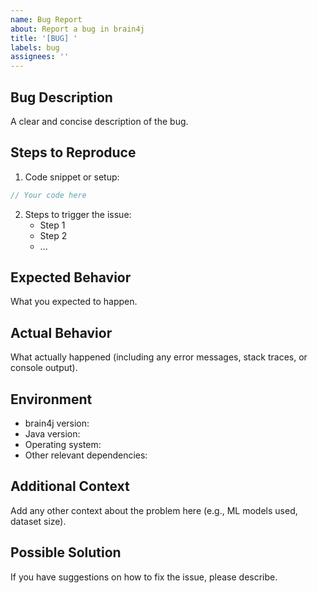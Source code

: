 ```yaml
---
name: Bug Report
about: Report a bug in brain4j
title: '[BUG] '
labels: bug
assignees: ''
---
```


## Bug Description
A clear and concise description of the bug.

## Steps to Reproduce
1. Code snippet or setup:
```java
// Your code here
```

2. Steps to trigger the issue:
   - Step 1
   - Step 2
   - ...

## Expected Behavior
What you expected to happen.

## Actual Behavior
What actually happened (including any error messages, stack traces, or console output).

## Environment
- brain4j version:
- Java version:
- Operating system:
- Other relevant dependencies:

## Additional Context
Add any other context about the problem here (e.g., ML models used, dataset size).

## Possible Solution
If you have suggestions on how to fix the issue, please describe.
